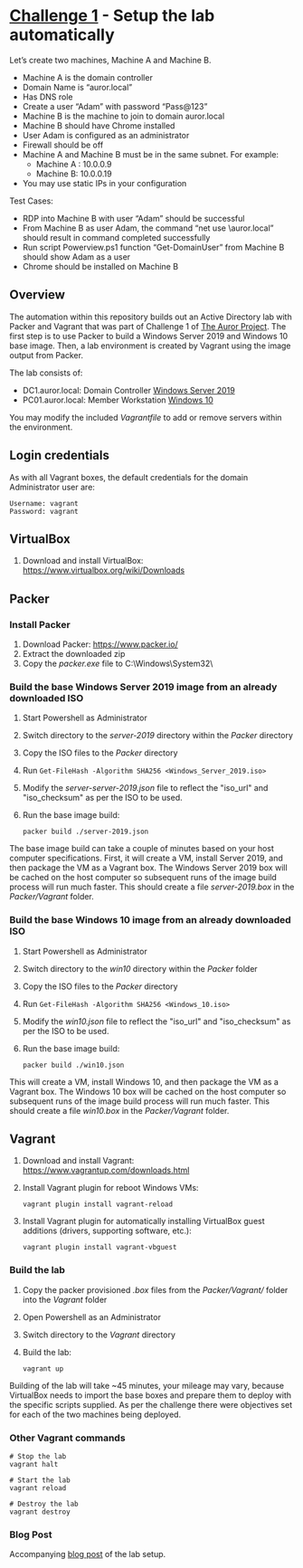 # [Challenge 1](https://docs.google.com/document/d/1Zk_O_JpFQk5JQRGF9CAC0plml3ua3hCQ5VBDLxE2GQI/edit#) - Setup the lab automatically

Let’s create two machines, Machine A and Machine B.
- Machine A is the domain controller
- Domain Name is “auror.local”
- Has DNS role
- Create a user “Adam” with password “Pass@123”
- Machine B is the machine to join to domain auror.local
- Machine B should have Chrome installed
- User Adam is configured as an administrator
- Firewall should be off
- Machine A and Machine B must be in the same subnet. For example:
	- Machine A : 10.0.0.9
	- Machine B: 10.0.0.19
- You may use static IPs in your configuration

Test Cases:
- RDP into Machine B with user “Adam” should be successful
- From Machine B as user Adam, the command “net use \\auror.local” should result in
command completed successfully
- Run script Powerview.ps1 function “Get-DomainUser” from Machine B should show
Adam as a user
- Chrome should be installed on Machine B

## Overview

The automation within this repository builds out an Active Directory lab with Packer and Vagrant that was part of Challenge 1 of [The Auror Project](https://www.linkedin.com/feed/update/urn:li:activity:6919205808157155328/). The first step is to use Packer to build a Windows Server 2019 and Windows 10 base image. Then, a lab environment is created by Vagrant using the image output from Packer.


The lab consists of:
- DC1.auror.local: Domain Controller [Windows Server 2019](https://www.microsoft.com/en-us/evalcenter/evaluate-windows-server-2019)
- PC01.auror.local: Member Workstation [Windows 10](https://www.microsoft.com/en-us/evalcenter/evaluate-windows-10-enterprise)


You may modify the included *Vagrantfile* to add or remove servers within the environment.

## Login credentials

As with all Vagrant boxes, the default credentials for the domain Administrator user are:

```
Username: vagrant
Password: vagrant
```

## VirtualBox

1. Download and install VirtualBox: https://www.virtualbox.org/wiki/Downloads

## Packer

### Install Packer

1. Download Packer: https://www.packer.io/
2. Extract the downloaded zip
3. Copy the *packer.exe* file to C:\Windows\System32\


### Build the base Windows Server 2019 image from an already downloaded ISO

1. Start Powershell as Administrator
2. Switch directory to the *server-2019* directory within the *Packer* directory
3. Copy the ISO files to the *Packer* directory
4. Run ```Get-FileHash -Algorithm SHA256 <Windows_Server_2019.iso>```
5. Modify the *server-server-2019.json* file to reflect the "iso_url" and "iso_checksum" as per the ISO to be used.
6. Run the base image build:

    ```
    packer build ./server-2019.json
    ```

The base image build can take a couple of minutes based on your host computer specifications. First, it will create a VM, install Server 2019, and then package the VM as a Vagrant box. The Windows Server 2019 box will be cached on the host computer so subsequent runs of the image build process will run much faster. This should create a file *server-2019.box* in the *Packer/Vagrant* folder.


### Build the base Windows 10 image from an already downloaded ISO

1. Start Powershell as Administrator
2. Switch directory to the *win10* directory within the *Packer* folder
3. Copy the ISO files to the *Packer* directory
4. Run ```Get-FileHash -Algorithm SHA256 <Windows_10.iso>```
5. Modify the *win10.json* file to reflect the "iso_url" and "iso_checksum" as per the ISO to be used.
6. Run the base image build:

    ```
    packer build ./win10.json
    ```

This will create a VM, install Windows 10, and then package the VM as a Vagrant box. The Windows 10 box will be cached on the host computer so subsequent runs of the image build process will run much faster. This should create a file *win10.box* in the *Packer/Vagrant* folder.


## Vagrant

1. Download and install Vagrant: https://www.vagrantup.com/downloads.html
2. Install Vagrant plugin for reboot Windows VMs:

    ```
    vagrant plugin install vagrant-reload
    ```

3. Install Vagrant plugin for automatically installing VirtualBox guest additions (drivers, supporting software, etc.):

    ```
    vagrant plugin install vagrant-vbguest
    ```

### Build the lab

1. Copy the packer provisioned *.box* files from the *Packer/Vagrant/* folder into the *Vagrant* folder
2. Open Powershell as an Administrator
3. Switch directory to the *Vagrant* directory
4. Build the lab:

    ```
    vagrant up
    ```

Building of the lab will take ~45 minutes, your mileage may vary, because VirtualBox needs to import the base boxes and prepare them to deploy with the specific scripts supplied. As per the challenge there were objectives set for each of the two machines being deployed.


### Other Vagrant commands

```
# Stop the lab
vagrant halt

# Start the lab
vagrant reload

# Destroy the lab
vagrant destroy
```

### Blog Post

Accompanying [blog post](https://macrosec.tech/index.php/2022/04/26/the-auror-project-challenge-1/) of the lab setup.
